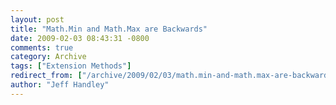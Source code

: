 ```yaml
---
layout: post
title: "Math.Min and Math.Max are Backwards"
date: 2009-02-03 08:43:31 -0800
comments: true
category: Archive
tags: ["Extension Methods"]
redirect_from: ["/archive/2009/02/03/math.min-and-math.max-are-backwards.aspx/"]
author: "Jeff Handley"
---
```


